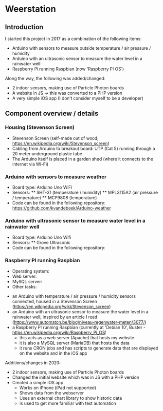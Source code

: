 # Weerstation

## Introduction

I started this project in 2017 as a combination of the following items:
* Arduino with sensors to measure outside temperature / air pressure / humidity
* Arduino with an ultrasonic sensor to measure the water level in a rainwater well
* Raspberry Pi running Raspbian (now 'Raspberry PI OS')

Along the way, the following was added/changed:
* 2 indoor sensors, making use of Particle Photon boards
* A website in JS -> this was converted to a PHP version
* A very simple iOS app (I don't consider myself to be a developer)

## Component overview / details

### Housing (Stevenson Screen)

* Stevenson Screen (self-made out of wood, https://en.wikipedia.org/wiki/Stevenson_screen)
* Cabling from Arduino to breakout board: UTP (Cat 5) running through a 20 meter underground plastic tube
* The Arduino itself is placed in a garden shed (where it connects to the internet via Wi-Fi)

### Arduino with sensors to measure weather

* Board type: Arduino Uno WiFi
* Sensors: 
** SHT-31 (temperature / humidity)
** MPL3115A2 (air pressure / temperature)
** MCP9808 (temperature)
* Code can be found in the following repository: https://github.com/kvandebeek/Arduino-weather

### Arduino with ultrasonic sensor to measure water level in a rainwater well

* Board type: Arduino Uno Wifi
* Sensors:
** Grove Ultrasonic
* Code can be found in the following repository: 

### Raspberry PI running Raspbian

* Operating system: 
* Web server: 
* MySQL server: 
* Other tasks:

- an Arduino with temperature / air pressure / humidity sensors connected, housed in a Stevenson Screen (https://en.wikipedia.org/wiki/Stevenson_screen)
- an Arduino with an ultrasonic sensor to measure the water level in a rainwater well, inspired by an article I read (https://www.automaton.be/blog/niveau-regenwater-meten/3077/)
- a Raspberry PI running Raspbian (currently at 'Debian 10', Buster - https://en.wikipedia.org/wiki/Raspberry_Pi_OS)
  - this acts as a web server (Apache) that hosts my website
  - it is also a MySQL server (MariaDB) that hosts the data
  - it runs CRON jobs and has scripts to generate data that are displayed on the website and in the iOS app

Additions/changes in 2020:
- 2 indoor sensors, making use of Particle Photon boards
- Changed the initial website which was in JS with a PHP version
- Created a simple iOS app
  - Works on iPhone (iPad not supported)
  - Shows data from the webserver
  - Uses an external chart library to show historic data
  - Is used to get more familiar with test automation
